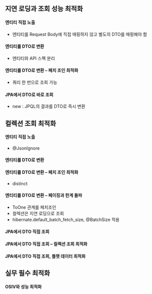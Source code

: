 ## 지연 로딩과 조회 성능 최적화
#### 엔티티 직접 노출
- 엔티티를 Request Body에 직접 매핑하지 않고 별도의 DTO를 매핑해야 함

#### 엔티티를 DTO로 변환
- 엔티티와 API 스펙 분리

#### 엔티티를 DTO로 변환 – 페치 조인 최적화
- 쿼리 한 번으로 조회 가능

#### JPA에서 DTO로 바로 조회
- new : JPQL의 결과를 DTO로 즉시 변환

## 컬렉션 조회 최적화
#### 엔티티 직접 노출
- @JsonIgnore

#### 엔티티를 DTO로 변환
#### 엔티티를 DTO로 변환 – 페치 조인 최적화
- distinct

#### 엔티티를 DTO로 변환 – 페이징과 한계 돌파
- ToOne 관계를 페치조인
- 컬렉션은 지연 로딩으로 조회
- hibernate.default_batch_fetch_size, @BatchSize 적용

#### JPA에서 DTO 직접 조회
#### JPA에서 DTO 직접 조회 – 컬렉션 조회 최적화
#### JPA에서 DTO 직접 조회, 플랫 데이터 최적화

## 실무 필수 최적화
#### OSIV와 성능 최적화
